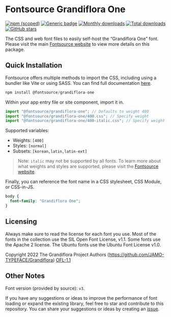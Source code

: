 # Fontsource Grandiflora One

[![npm (scoped)](https://img.shields.io/npm/v/@fontsource/grandiflora-one?color=brightgreen)](https://www.npmjs.com/package/@fontsource/grandiflora-one) [![Generic badge](https://img.shields.io/badge/fontsource-passing-brightgreen)](https://github.com/fontsource/fontsource) [![Monthly downloads](https://badgen.net/npm/dm/@fontsource/grandiflora-one)](https://github.com/fontsource/fontsource) [![Total downloads](https://badgen.net/npm/dt/@fontsource/grandiflora-one)](https://github.com/fontsource/fontsource) [![GitHub stars](https://img.shields.io/github/stars/fontsource/fontsource.svg?style=social&label=Star)](https://github.com/fontsource/fontsource/stargazers)

The CSS and web font files to easily self-host the “Grandiflora One” font. Please visit the main [Fontsource website](https://fontsource.org/fonts/grandiflora-one) to view more details on this package.

## Quick Installation

Fontsource offers multiple methods to import the CSS, including using a bundler like Vite or using SASS. You can find full documentation [here](https://fontsource.org/docs/getting-started/introduction).

```javascript
npm install @fontsource/grandiflora-one
```

Within your app entry file or site component, import it in.

```javascript
import "@fontsource/grandiflora-one"; // Defaults to weight 400
import "@fontsource/grandiflora-one/400.css"; // Specify weight
import "@fontsource/grandiflora-one/400-italic.css"; // Specify weight and style
```

Supported variables:
- Weights: `[400]`
- Styles: `[normal]`
- Subsets: `[korean,latin,latin-ext]`

> Note: `italic` may not be supported by all fonts. To learn more about what weights and styles are supported, please visit the [Fontsource website](https://fontsource.org/fonts/grandiflora-one).

Finally, you can reference the font name in a CSS stylesheet, CSS Module, or CSS-in-JS.

```css
body {
  font-family: "Grandiflora One";
}
```

## Licensing
Always make sure to read the license for each font you use. Most of the fonts in the collection use the SIL Open Font License, v1.1. Some fonts use the Apache 2 license. The Ubuntu fonts use the Ubuntu Font License v1.0.

Copyright 2022 The Grandiflora Project Authors (https://github.com/JAMO-TYPEFACE/Grandiflora)
[OFL-1.1](https://openfontlicense.org)

## Other Notes
Font version (provided by source): `v3`.

If you have any suggestions or ideas to improve the performance of font loading or expand the existing library, feel free to star and contribute to this repository. You can share your suggestions or ideas by creating an [issue](https://github.com/fontsource/fontsource/issues).